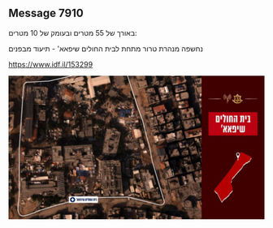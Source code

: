## Message 7910

באורך של 55 מטרים ובעומק של 10 מטרים:

נחשפה מנהרת טרור מתחת לבית החולים שיפאא' - תיעוד מבפנים

https://www.idf.il/153299

![Photo](7910/7910_photo.jpg)
